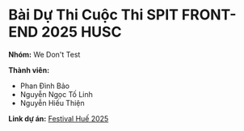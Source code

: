 # Bài Dự Thi Cuộc Thi SPIT FRONT-END 2025 HUSC

**Nhóm:** We Don't Test  

**Thành viên:**
- Phan Đình Bảo
- Nguyễn Ngọc Tố Linh
- Nguyễn Hiếu Thiện

**Link dự án:** [Festival Huế 2025](https://pdbao278.github.io/Festival_Hue_2025)
